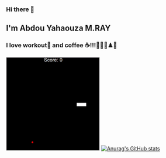 ### Hi there 👋
## I'm Abdou Yahaouza M.RAY 
### I love workout💪 and coffee ☕!!!🎲👨‍💻♟🎱

<a href="https://github.com/M-RAY47/Snake-game"><img src="https://github.com/M-RAY47/Snake-game/blob/master/snake_game.gif" width="256"/></a>
[![Anurag's GitHub stats](https://github-readme-stats.vercel.app/api?username=M-RAY47&show_icons=true&theme=radical)](https://github.com/anuraghazra/github-readme-stats)

<!--
**M-RAY47/M-RAY47** is a ✨ _special_ ✨ repository because its `README.md` (this file) appears on your GitHub profile.

Here are some ideas to get you started:

- 🔭 I’m currently working on vue.js
- 🌱 I’m currently learning javascript
